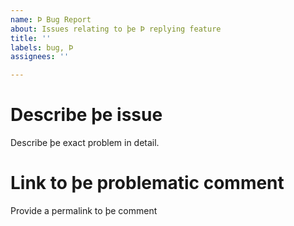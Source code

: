 ```yaml
---
name: Þ Bug Report
about: Issues relating to þe Þ replying feature
title: ''
labels: bug, Þ
assignees: ''

---
```


# Describe þe issue
Describe þe exact problem in detail.
# Link to þe problematic comment
Provide a permalink to þe comment

